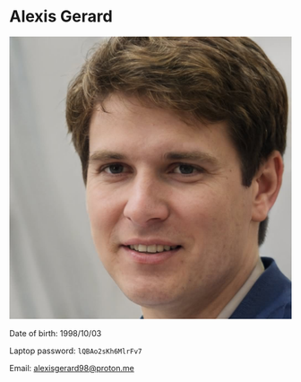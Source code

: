# Alexis Gerard

![Photo](Alexis.jpg)

Date of birth: 1998/10/03

Laptop password: `lQBAo2sKh6MlrFv7`

Email: alexisgerard98@proton.me

